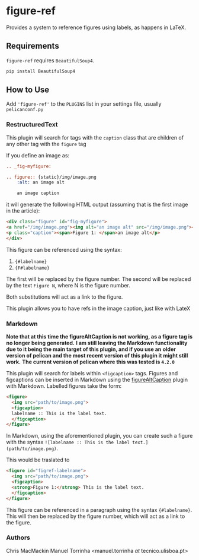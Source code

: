# figure-ref

Provides a system to reference figures using labels, as happens in LaTeX.

## Requirements

`figure-ref` requires `BeautifulSoup4`.

```bash
pip install BeautifulSoup4
```

## How to Use

Add `'figure-ref'` to the `PLUGINS` list in your settings file, usually `pelicanconf.py`

### RestructuredText

This plugin will search for tags with the `caption` class that are children of any other tag with the `figure` tag

If you define an image as:

````rest
.. _fig-myfigure:

.. figure:: {static}/img/image.png
    :alt: an image alt

    an image caption
````

it will generate the following HTML output (assuming that is the first image in the article):

```html
<div class="figure" id="fig-myfigure">
<a href="/img/image.png"><img alt="an image alt" src="/img/image.png"></a>
<p class="caption"><span>Figure 1: </span>an image alt</p>
</div>
```

This figure can be referenced using the syntax:

1. `{#labelname}`
2. `{F#labelname}`

The first will be replaced by the figure number.
The second will be replaced by the text `Figure N`, where N is the figure number.

Both substitutions will act as a link to the figure.

This plugin allows you to have refs in the image caption, just like with LateX

### Markdown

**Note that at this time the figureAltCaption is not working, as a figure tag is no longer being generated.**
**I am still leaving the Markdown functionality due to it being the main target of this plugin, and if you use an**
**older version of pelican and the most recent version of this plugin it might still work.**
**The current version of pelican where this was tested is `4.2.0`**

This plugin will search for labels within `<figcaption>` tags. Figures and
figcaptions can be inserted in Markdown using the
[figureAltCaption](https://github.com/jdittrich/figureAltCaption) plugin with
Markdown. Labelled figures take the form:

```html
<figure>
  <img src="path/to/image.png">
  <figcaption>
  labelname :: This is the label text.
  </figcaption>
</figure>
```

In Markdown, using the aforementioned plugin, you can create such a figure
with the syntax `![labelname :: This is the label text.](path/to/image.png)`.

This would be traslated to
```html
<figure id="figref-labelname">
  <img src="path/to/image.png">
  <figcaption>
  <strong>Figure 1:</strong> This is the label text.
  </figcaption>
</figure>
```

This figure can be referenced in a paragraph using the syntax `{#labelname}`.
This will then be replaced by the figure number, which will act as a link
to the figure.

### Authors

Chris MacMackin <cmacmackin _at_ gmail.com>
Manuel Torrinha <manuel.torrinha _at_ tecnico.ulisboa.pt>

